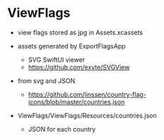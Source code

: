 # ViewFlags

- view flags stored as jpg in Assets.xcassets

- assets generated by ExportFlagsApp

  - SVG SwiftUI viewer
  - https://github.com/exyte/SVGView

- from svg and JSON

  - https://github.com/linssen/country-flag-icons/blob/master/countries.json

- ViewFlags/ViewFlags/Resources/countries.json
  - JSON for each country
